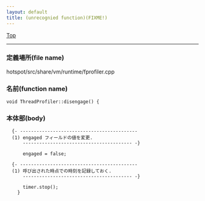 ```yaml
---
layout: default
title: (unrecognied function)(FIXME!)
---
```

[Top](../index.html)

--- 
### 定義場所(file name)
hotspot/src/share/vm/runtime/fprofiler.cpp

### 名前(function name)
```
void ThreadProfiler::disengage() {
```

### 本体部(body)
```
  {- -------------------------------------------
  (1) engaged フィールドの値を変更.
      ---------------------------------------- -}

	  engaged = false;

  {- -------------------------------------------
  (1) 呼び出された時点での時刻を記録しておく.
      ---------------------------------------- -}

	  timer.stop();
	}
	
```


